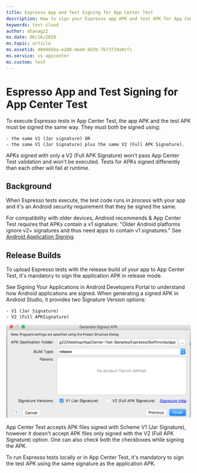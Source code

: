 ```yaml
---
title: Espresso App and Test Signing for App Center Test
description: How to sign your Espresso app APK and test APK for App Center Test
keywords: test cloud
author: ahanag22 
ms.date: 06/16/2020
ms.topic: article
ms.assetid: 40d4bbba-e280-4ee0-8d3b-7b73719a0cfc
ms.service: vs-appcenter
ms.custom: test
---
```


# Espresso App and Test Signing for App Center Test
To execute Espresso tests in App Center Test, the app APK and the test APK must be signed the same way. They must both be signed using: 

    - the same V1 (Jar signature) OR 
    - the same V1 (Jar Signature) plus the same V2 (Full APK Signature).
    
APKs signed with only a V2 (Full APK Signature) won't pass App Center Test validation and won't be executed. Tests for APKs signed differently than each other will fail at runtime.

## Background
When Espresso tests execute, the test code runs in process with your app and it's an Android security requirement that they be signed the same.

For compatibility with older devices, Android recommends & App Center Test requires that APKs contain a v1 signature: 
"Older Android platforms ignore v2+ signatures and thus need apps to contain v1 signatures."  See [Android Application Signing](https://source.android.com/security/apksigning/).

## Release Builds
To upload Espresso tests with the release build of your app to App Center Test, it's mandatory to sign the application APK in release mode.

See Signing Your Applications in Android Developers Portal to understand how Android applications are signed. When generating a signed APK in Android Studio, it provides two Signature Version options:

    - V1 (Jar Signature) 
    - V2 (Full APKSignature)

![Screenshot of APK signing dialog](images/sign-apk.png)

App Center Test accepts APK files signed with Scheme V1 (Jar Signature), however it doesn't accept APK files only signed with the V2 (Full APK Signature) option. One can also check both the checkboxes while signing the APK. 

To run Espresso tests locally or in App Center Test, it's mandatory to sign the test APK using the same signature as the application APK.